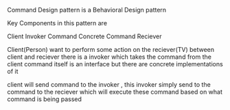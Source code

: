 Command Design pattern is a Behavioral Design pattern


Key Components in this pattern are

Client
Invoker
Command
Concrete Command
Reciever


Client(Person) want to perform some action on the reciever(TV) 
between client and reciever there is a invoker which takes the command from the client 
command itself is an interface but there are concrete implementations of it 

client will send command to the invoker , this invoker simply send to the command to the reciever which will execute these command based on what command is being passed


